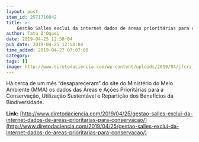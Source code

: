 ```yaml
---
layout: post
item_id: 2571710842
title: >-
    Gestão Salles exclui da internet dados de áreas prioritárias para conservação
author: Tatu D'Oquei
date: 2019-04-25 12:58:04
pub_date: 2019-04-25 12:58:04
time_added: 2019-04-27 07:07:00
category: 
tags: []
image: http://www.diretodaciencia.com/wp-content/uploads/2019/04/jfcrz_abr_10041914183df.jpg
---
```


Há cerca de um mês “desapareceram” do site do Ministério do Meio Ambiente (MMA) os dados das Áreas e Ações Prioritárias para a Conservação, Utilização Sustentável e Repartição dos Benefícios da Biodiversidade.

**Link:** [http://www.diretodaciencia.com/2019/04/25/gestao-salles-exclui-da-internet-dados-de-areas-prioritarias-para-conservacao/](http://www.diretodaciencia.com/2019/04/25/gestao-salles-exclui-da-internet-dados-de-areas-prioritarias-para-conservacao/)

